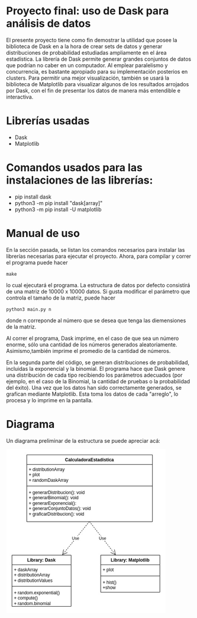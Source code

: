 # Proyecto final: uso de Dask para análisis de datos

El presente proyecto tiene como fin demostrar la utilidad que posee la biblioteca de Dask en a la hora de crear sets de datos y generar distribuciones de probabilidad estudiadas ampliamente en el área estadística.
La librería de Dask permite generar grandes conjuntos de datos que podrían no caber en un computador. Al emplear paralelismo y concurrencia, es bastante apropiado para su implementación posterios en clusters.
Para permitir una mejor visualización, también se usará la biblioteca de Matplotlib para visualizar algunos de los resultados arrojados por Dask, con el fin de presentar los datos de manera más entendible e interactiva.

# Librerías usadas

* Dask 
* Matplotlib

# Comandos usados para las instalaciones de las librerías:

* pip install dask
* python3 -m pip install "dask[array]"
* python3 -m pip install -U matplotlib

# Manual de uso

En la sección pasada, se listan los comandos necesarios para instalar las librerías necesarias para ejecutar el proyecto. Ahora, para compilar y correr el programa puede hacer 
```
make 
```
lo cual ejecutará el programa. La estructura de datos por defecto consistirá de una matriz de 10000 x 10000 datos. Si gusta modificar el parámetro que controla el tamaño de la matriz, puede hacer

```
python3 main.py n
```
donde n correponde al número que se desea que tenga las diemensiones de la matriz.

Al correr el programa, Dask imprime, en el caso de que sea un número enorme, sólo una cantidad de los números generados aleatoriamente. Asimismo,también imprime el promedio de la cantidad de números.

En la segunda parte del código, se generan distribuciones de probabilidad, incluidas la exponencial y la binomial. El programa hace que Dask genere una distribución de cada tipo recibiendo los parámetros adecuados (por ejemplo, en el caso de la Binomial, la cantidad de pruebas o la probabilidad del éxito). Una vez que los datos han sido correctamente generados, se grafican mediante Matplotlib. Esta toma los datos de cada "arreglo", lo procesa y lo imprime en la pantalla.
# Diagrama

Un diagrama preliminar de la estructura se puede apreciar acá: 

![](diagrama.jpg "Diagrama del proyecto")